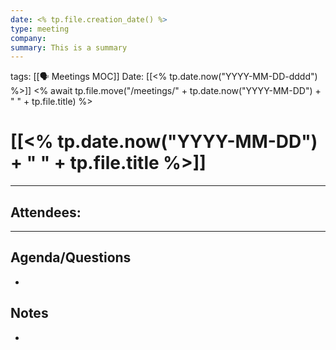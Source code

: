 ```yaml
---
date: <% tp.file.creation_date() %>
type: meeting
company: 
summary: This is a summary
---
```

tags: [[🗣 Meetings MOC]]
Date: [[<% tp.date.now("YYYY-MM-DD-dddd") %>]]
<% await tp.file.move("/meetings/" + tp.date.now("YYYY-MM-DD") + " " + tp.file.title) %>
# [[<% tp.date.now("YYYY-MM-DD") + " " + tp.file.title %>]]
___
**Attendees**: 
- 
___
## Agenda/Questions
- 

## Notes
-